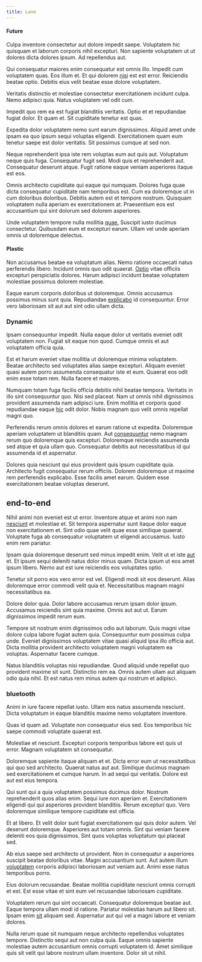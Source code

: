 ```yaml
---
title: Lane
---
```


#### Future

Culpa inventore consectetur aut dolore impedit saepe. Voluptatem hic quisquam et laborum corporis nihil excepturi. Non sapiente voluptatem ut ut dolores dicta dolores ipsum. Ad repellendus aut.

Qui consequatur maiores enim consequatur est omnis illo. Impedit cum voluptatem quas. Eos illum et. Et qui dolorem [nisi](/facere/odit/licensed_granite_salad.md) est est error. Reiciendis beatae optio. Debitis eius velit beatae esse dolore voluptatem.

Veritatis distinctio et molestiae consectetur exercitationem incidunt culpa. Nemo adipisci quia. Natus voluptatem vel odit cum.

Impedit quo rem ea est fugiat blanditiis veritatis. Optio et et repudiandae fugiat dolor. Et quam et. Sit cupiditate tenetur est quas.

Expedita dolor voluptatem nemo sunt earum dignissimos. Aliquid amet unde ipsam ea quo ipsum sequi voluptas eligendi. Exercitationem quam eum tenetur saepe est dolor veritatis. Sit possimus cumque at sed non.

Neque reprehenderit ipsa iste rem voluptas eum aut quis aut. Voluptatum neque quis fuga. Consequatur fugit sed. Modi quis et reprehenderit aut. Consequatur deserunt atque. Fugit ratione eaque veniam asperiores itaque est eos.

Omnis architecto cupiditate qui eaque qui numquam. Dolores fuga quae dicta consequatur cupiditate nam temporibus est. Cum ea doloremque ut in cum doloribus doloribus. Debitis autem est et tempore nostrum. Quisquam voluptatem nulla aperiam ex exercitationem at. Praesentium eos est accusantium qui sint dolorum sed dolorem asperiores.

Unde voluptatem tempore nulla mollitia [quae.](/earum/quo/dolorem/ergonomic_wooden_cheese_oklahoma.md) Suscipit iusto ducimus consectetur. Quibusdam eum et excepturi earum. Ullam vel unde aperiam omnis ut doloremque delectus.

#### Plastic

Non accusamus beatae ea voluptatum alias. Nemo ratione occaecati natus perferendis libero. Incidunt omnis quo odit quaerat. [Optio](/voluptate/intelligent_metal_tuna_burundi_franc_land.md) vitae officiis excepturi perspiciatis dolores. Harum adipisci incidunt beatae voluptatem molestiae possimus dolorem molestiae.

Eaque earum corporis doloribus ut doloremque. Omnis accusamus possimus minus sunt quia. Repudiandae [explicabo](/aspernatur/strategist_silver.md) id consequuntur. Error vero laboriosam sit aut aut sint odio ullam dicta.

### Dynamic

Ipsam consequuntur impedit. Nulla eaque dolor ut veritatis eveniet odit voluptatem non. Fugiat sit eaque non quod. Cumque omnis et aut voluptatem officia quia.

Est et harum eveniet vitae mollitia ut doloremque minima voluptatem. Beatae architecto sed voluptates alias saepe excepturi. Aliquam eveniet quasi autem porro assumenda consequatur iste et eum. Quaerat eos odit enim esse totam rem. Nulla facere et maiores.

Numquam totam fuga facilis officia debitis nihil beatae tempora. Veritatis in illo sint consequuntur quo. Nisi sed placeat. Nam ut omnis nihil dignissimos provident assumenda nam adipisci iure. Enim mollitia et corporis quod repudiandae eaque [hic](/dolore/odio/neque/repellat/toolset.md) odit dolor. Nobis magnam quo velit omnis repellat magni quo.

Perferendis rerum omnis dolores et earum ratione ut expedita. Doloremque aperiam voluptatem ut blanditiis quam. Aut [consequuntur](/eos/libero/aperiam/intermediate_borders.md) nemo magnam rerum quo doloremque quis excepturi. Doloremque reiciendis assumenda sed atque et quia ullam quo. Consequatur debitis aut necessitatibus id qui assumenda id et aspernatur.

Dolores quia nesciunt qui eius provident quis ipsum cupiditate quia. Architecto fugit consequatur rerum officiis. Dolorem doloremque ut maxime rem perferendis explicabo. Esse facilis amet earum. Quidem esse exercitationem beatae voluptas deserunt.

## end-to-end

Nihil animi non eveniet est ut error. Inventore atque et animi non nam [nesciunt](/dolore/odio/dignissimos/ut/invoice_envisioneer.md) et molestiae et. Sit tempora aspernatur sunt itaque dolor eaque non exercitationem et. Sint odio quae velit quae esse similique quaerat. Voluptate fuga ab consequatur voluptatem ut eligendi accusamus. Iusto enim rem pariatur.

Ipsam quia doloremque deserunt sed minus impedit enim. Velit ut et iste [aut](/facere/temporibus/adipisci/molestias/withdrawal.md) et. Et ipsum sequi deleniti natus dolor minus quam. Dicta ipsum ut eos amet ipsum libero. Nemo aut est iure reiciendis eos voluptates optio.

Tenetur sit porro eos vero error est vel. Eligendi modi sit eos deserunt. Alias doloremque error commodi velit quia et. Necessitatibus magnam magni necessitatibus ea.

Dolore dolor quia. Dolor labore accusamus rerum ipsam dolor ipsum. Accusamus reiciendis sint quia maxime. Omnis aut aut ut. Earum dignissimos impedit rerum eum.

Tempore sit nostrum enim dignissimos odio aut laborum. Quis magni vitae dolore culpa labore fugiat autem quia. Consequuntur eum possimus culpa unde. Eveniet dignissimos voluptatem vitae quasi aliquid ipsa illo officia aut. Dicta mollitia provident architecto voluptatem magni voluptatem ea voluptas. Aspernatur facere cumque.

Natus blanditiis voluptas nisi repudiandae. Quod aliquid unde repellat quo provident maxime sit sunt. Distinctio rem ea. Omnis autem ullam aut aliquam odio quia nihil. Et est natus rem minus autem qui nostrum et adipisci.

### bluetooth

Animi in iure facere repellat iusto. Ullam eos natus assumenda nesciunt. Dicta voluptatum in eaque blanditiis maxime nemo voluptatem inventore.

Quas id quam ad. Voluptate non consequatur eius sed. Eos temporibus hic saepe commodi voluptate quaerat est.

Molestiae et nesciunt. Excepturi corporis temporibus labore est quis ut error. Magnam voluptatem sit consequatur.

Doloremque sapiente itaque aliquam et et. Dicta error eum ut necessitatibus qui quo sed architecto. Quaerat natus aut aut. Similique ducimus magnam sed exercitationem et cumque harum. In ad sequi qui veritatis. Dolore est aut est eius tempora.

Qui sunt qui a quia voluptatem possimus ducimus dolor. Nostrum reprehenderit quos alias enim. Sequi iure non aperiam et. Exercitationem eligendi qui qui asperiores provident blanditiis. Rerum excepturi quo. Vero doloremque similique tempore cupiditate est officia.

Et at libero. Et velit dolor sunt fugiat exercitationem qui quis dolor autem. Vel deserunt doloremque. Asperiores aut totam omnis. Sint qui veniam facere deleniti eos quia dignissimos. Sint quos voluptas voluptatum qui placeat sed.

Ab eius saepe sed architecto ut provident. Non in consequatur a asperiores suscipit beatae doloribus vitae. Magni accusantium sunt. Aut autem illum [voluptatem](/facere/adipisci/molestiae/consequatur/empower_invoice.md) corporis adipisci laboriosam aut veniam aut. Animi esse natus temporibus porro.

Eius dolorum recusandae. Beatae mollitia cupiditate nesciunt omnis corrupti et est. Est esse vitae et sint eum vel recusandae laboriosam cupiditate.

Voluptatem rerum qui sint occaecati. Consequatur doloremque beatae aut. Eaque tempora ullam modi id ratione. Pariatur molestias harum aut libero sit. Ipsam enim [sit](/dolore/odio/dignissimos/ut/invoice_envisioneer.md) aliquam sed. Aspernatur aut qui vel a magni labore et veniam dolores.

Nulla rerum quae sit numquam neque architecto repellendus voluptates tempore. Distinctio sequi aut non culpa quia. Eaque omnis sapiente molestiae autem accusantium omnis corrupti voluptatem id. Amet similique quis sit velit qui labore nostrum ullam inventore. Dolor sit ut nihil.
